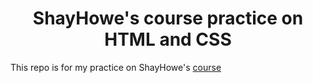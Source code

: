 <h1 align="center" id="title">ShayHowe's course practice on HTML and CSS</h1>

<p id="description">This repo is for my practice on ShayHowe's <a href="https://learn.shayhowe.com/html-css/">course</a> </p>
